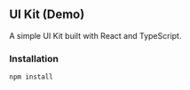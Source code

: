 ## UI Kit (Demo)

A simple UI Kit built with React and TypeScript.

### Installation

```sh
npm install
```
